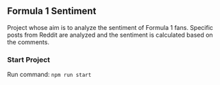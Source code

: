 ## Formula 1 Sentiment

Project whose aim is to analyze the sentiment of Formula 1 fans. Specific posts from Reddit are analyzed and the sentiment is calculated based on the comments.

### Start Project

Run command: `npm run start`
